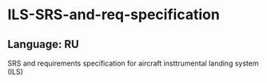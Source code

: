 # ILS-SRS-and-req-specification
## Language: RU
SRS and requirements specification for aircraft insttrumental landing system (ILS)
